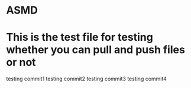 ASMD
====
This is the test file for testing whether you can pull and push files or not
====
testing commit1
testing commit2
testing commit3
testing commit4